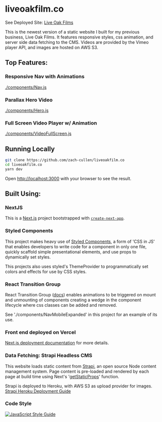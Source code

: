 # liveoakfilm.co

See Deployed Site:
[Live Oak Films](https://liveoakfilm-co.vercel.app/)

This is the newest version of a static website I built for my previous business, Live Oak Films. It features responsive styles, css animation, and server side data fetching to the CMS. Videos are provided by the Vimeo player API, and images are hosted on AWS S3. 

## Top Features: 

### Responsive Nav with Animations 
[./components/Nav.js](https://github.com/zach-cullen/liveoakfilm.co/blob/master/components/Nav.js)

### Parallax Hero Video
[./components/Hero.js](https://github.com/zach-cullen/liveoakfilm.co/blob/master/components/Hero.js)

### Full Screen Video Player w/ Animation
[./components/VideoFullScreen.js](https://github.com/zach-cullen/liveoakfilm.co/blob/master/components/VideoFullScreen.js)

## Running Locally

```bash
git clone https://github.com/zach-cullen/liveoakfilm.co
cd liveoakfilm.co
yarn dev
```

Open [http://localhost:3000](http://localhost:3000) with your browser to see the result.


## Built Using:

### NextJS

This is a [Next.js](https://nextjs.org/) project bootstrapped with [`create-next-app`](https://github.com/vercel/next.js/tree/canary/packages/create-next-app).

### Styled Components

This project makes heavy use of [Styled Components](https://styled-components.com/docs/basics#motivation), a form of 'CSS in JS' that enables developers to write code for a component in only one file, quickly scaffold simple presentational elements, and use props to dynamically set styles. 

This projects also uses styled's ThemeProvider to programmatically set colors and effects for use by CSS styles.

### React Transition Group

React Transition Group ([docs](https://reactcommunity.org/react-transition-group/])) enables animations to be triggered on mount and unmounting of components creating a wedge in the component lifecycle where css classes can be added and removed. 

See './components/NavMobileExpanded' in this project for an example of its use. 

### Front end deployed on Vercel

[Next.js deployment documentation](https://nextjs.org/docs/deployment) for more details.

### Data Fetching: Strapi Headless CMS

This website loads static content from [Strapi](https://strapi.io/documentation/v3.x/getting-started/introduction.html), an open source Node content management system. Page content is pre-loaded and rendered by each page at build time using Next's '[getStaticProps](https://nextjs.org/docs/)' function. 

Strapi is deployed to Heroku, with AWS S3 as upload provider for images. [Strapi Heroku Deployment Guide](https://strapi.io/documentation/3.0.0-beta.x/deployment/heroku.html)

### Code Style

[![JavaScript Style Guide](https://cdn.rawgit.com/standard/standard/master/badge.svg)](https://github.com/standard/standard)


